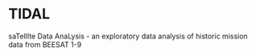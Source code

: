 # TIDAL
saTellIte Data AnaLysis - an exploratory data analysis of historic mission data from BEESAT 1-9
